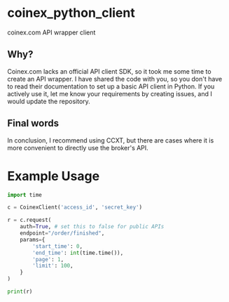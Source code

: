 # coinex_python_client
coinex.com API wrapper client

## Why?
Coinex.com lacks an official API client SDK, so it took me some time to create an API wrapper. I have shared the code with you, so you don't have to read their documentation to set up a basic API client in Python. If you actively use it, let me know your requirements by creating issues, and I would update the repository.

## Final words
In conclusion, I recommend using CCXT, but there are cases where it is more convenient to directly use the broker's API.

# Example Usage
```python
import time

c = CoinexClient('access_id', 'secret_key')

r = c.request(
    auth=True, # set this to false for public APIs
    endpoint="/order/finished",
    params={
        'start_time': 0,
        'end_time': int(time.time()),
        'page': 1,
        'limit': 100,
    }
)

print(r)
```

